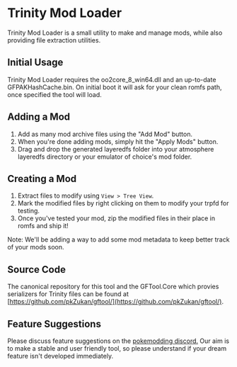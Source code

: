 # Trinity Mod Loader
Trinity Mod Loader is a small utility to make and manage mods, while also providing file extraction utilities.

## Initial Usage
Trinity Mod Loader requires the oo2core_8_win64.dll and an up-to-date GFPAKHashCache.bin.
On initial boot it will ask for your clean romfs path, once specified the tool will load.

## Adding a Mod
1. Add as many mod archive files using the "Add Mod" button. 
2. When you're done adding mods, simply hit the "Apply Mods" button.
3. Drag and drop the generated layeredfs folder into your atmosphere layeredfs directory or your emulator of choice's mod folder.

## Creating a Mod
1. Extract files to modify using ``View > Tree View``.
2. Mark the modified files by right clicking on them to modify your trpfd for testing.
3. Once you've tested your mod, zip the modified files in their place in romfs and ship it!

Note: We'll be adding a way to add some mod metadata to keep better track of your mods soon.

## Source Code
The canonical repository for this tool and the GFTool.Core which provies serializers for Trinity files can be found at [https://github.com/pkZukan/gftool/](https://github.com/pkZukan/gftool/).

## Feature Suggestions
Please discuss feature suggestions on the [pokemodding discord.](https://discord.gg/hcVusTVW) Our aim is to make a stable and user friendly tool, so please understand if your dream feature isn't developed immediately.
